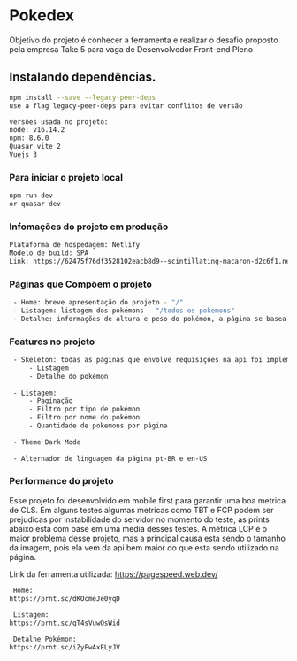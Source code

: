 # Pokedex

Objetivo do projeto é conhecer a ferramenta e realizar o desafio proposto pela empresa Take 5 para vaga de Desenvolvedor Front-end Pleno

## Instalando dependências.
```bash
npm install --save --legacy-peer-deps
use a flag legacy-peer-deps para evitar conflitos de versão

versões usada no projeto:
node: v16.14.2
npm: 8.6.0
Quasar vite 2
Vuejs 3
```

### Para iniciar o projeto local
```bash
npm run dev
or quasar dev
```

### Infomações do projeto em produção
```bash
Plataforma de hospedagem: Netlify
Modelo de build: SPA
Link: https://62475f76df3528102eacb8d9--scintillating-macaron-d2c6f1.netlify.app/
```

### Páginas que Compõem o projeto
```bash
 - Home: breve apresentação do projeto - "/"
 - Listagem: listagem dos pokémons - "/todos-os-pokemons"
 - Detalhe: informações de altura e peso do pokémon, a página se basea no id no parametro da url - ex: "/pokemon/1"
```

### Features no projeto
```bash
 - Skeleton: todas as páginas que envolve requisições na api foi implementado uma skeleton para melhor experiência do usuário.
     - Listagem
     - Detalhe do pokémon
     
 - Listagem:
     - Paginação
     - Filtro por tipo de pokémon
     - Filtro por nome do pokémon
     - Quantidade de pokemons por página
 
 - Theme Dark Mode
 
 - Alternador de linguagem da página pt-BR e en-US
```

### Performance do projeto
Esse projeto foi desenvolvido em mobile first para garantir uma boa metrica de CLS. 
Em alguns testes algumas metricas como TBT e FCP podem ser prejudicas por instabilidade do servidor no momento do teste, as prints abaixo esta com base em uma media
desses testes.
A métrica LCP é o maior problema desse projeto, mas a principal causa esta sendo o tamanho da imagem, pois ela vem da api bem maior do que esta sendo utilizado
na página.

Link da ferramenta utilizada: https://pagespeed.web.dev/
```bash
 Home:
https://prnt.sc/dKOcmeJe0yqD
 
 Listagem:
https://prnt.sc/qT4sVuwQsWid

 Detalhe Pokémon:
https://prnt.sc/iZyFwAxELyJV

```
